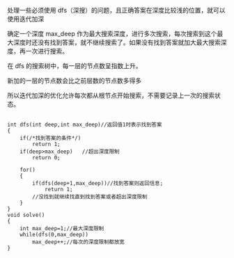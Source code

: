处理一些必须使用 dfs（深搜）的问题，且正确答案在深度比较浅的位置，就可以使用迭代加深

确定一个深度 max_deep 作为最大搜索深度，进行多次搜索，每次搜索到这个最大深度时还没有找到答案，就不继续搜索了。如果没有找到答案就加大最大搜索深度，再一次进行搜索。

在 dfs 的搜索树中，每一层的节点数呈指数上升。

新加的一层的节点数会比之前层数的节点数多得多

所以迭代加深的优化允许每次都从根节点开始搜索，不需要记录上一次的搜索状态。

```

int dfs(int deep,int max_deep)//返回值1时表示找到答案
{
    if(/*找到答案的条件*/)
        return 1;
    if(deep>max_deep)   //超出深度限制
        return 0;
    
    for()
    {
        if(dfs(deep+1,max_deep))//找到答案则返回信息;
            return 1;           
        //没找到就继续找直到找到答案或者超出深度限制
    }
}
void solve()
{
    int max_deep=1;//最大深度限制
    while(dfs(0,max_deep))
        max_deep++;//每次的深度限制都放宽
}

```